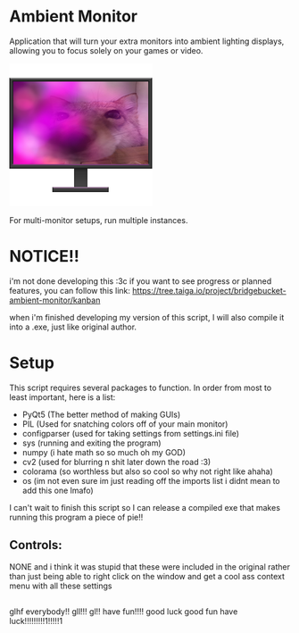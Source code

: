 # Ambient Monitor
Application that will turn your extra monitors into ambient lighting displays, allowing you to focus solely on your games or video.

![Ambient Monitor Icon](Ambient_Monitor_Icon.png)  

For multi-monitor setups, run multiple instances.

# NOTICE!!
i'm not done developing this :3c if you want to see progress or planned features, you can follow this link:
https://tree.taiga.io/project/bridgebucket-ambient-monitor/kanban

when i'm finished developing my version of this script, I will also compile it into a .exe, just like original author.

# Setup
This script requires several packages to function. In order from most to least important, here is a list:

- PyQt5 (The better method of making GUIs)
- PIL (Used for snatching colors off of your main monitor)
- configparser (used for taking settings from settings.ini file)
- sys (running and exiting the program)
- numpy (i hate math so so much oh my GOD)
- cv2 (used for blurring n shit later down the road :3)
- colorama (so worthless but also so cool so why not right like ahaha)
- os (im not even sure im just reading off the imports list i didnt mean to add this one lmafo)

I can't wait to finish this script so I can release a compiled exe that makes running this program a piece of pie!!

## Controls:
NONE and i think it was stupid that these were included in the original rather than just being able to right click on the window and get a cool ass context menu with all these settings


##
glhf everybody!! gll!!! gl!! have fun!!!! good luck good fun have luck!!!!!!!!!1!!!!!1
